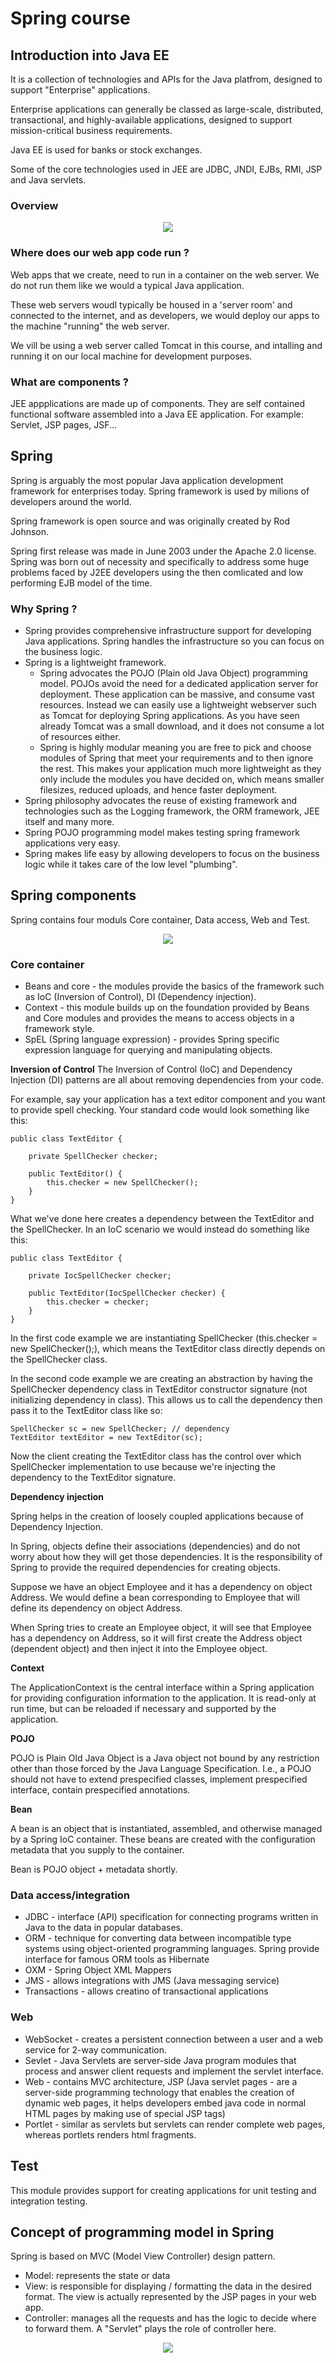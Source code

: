 # Spring course

## Introduction into Java EE
It is a collection of technologies and APIs for the Java platfrom, designed to support "Enterprise" applications.

Enterprise applications can generally be classed as large-scale, distributed, transactional, and highly-available applications, designed to support mission-critical business requirements.

Java EE is used for banks or stock exchanges.

Some of the core technologies used in JEE are JDBC, JNDI, EJBs, RMI, JSP and Java servlets.

### Overview
<div align="center">
	<img src="images/image1.PNG"/>
</div>

### Where does our web app code run ?
Web apps that we create, need to run in a container on the web server. We do not run them like we would a typical Java application.

These web servers woudl typically be housed in a 'server room' and connected to the internet, and as developers, we would deploy our apps to the machine "running" the web server.

We vill be using a web server called Tomcat in this course, and intalling and running it on our local machine for development purposes.

### What are components ?
JEE appplications are made up of components. They are self contained functional software assembled into a Java EE application. For example: Servlet, JSP pages, JSF...

## Spring
Spring is arguably the most popular Java application development framework for enterprises today. Spring framework is used by milions of developers around the world.

Spring framework is open source and was originally created by Rod Johnson.

Spring first release was made in June 2003 under the Apache 2.0 license. Spring was born out of necessity and specifically to address some huge problems faced by J2EE developers using the then comlicated and low performing EJB model of the time.

### Why Spring ?
* Spring provides comprehensive infrastructure support for developing Java applications. Spring handles the infrastructure so you can focus on the business logic.
* Spring is a lightweight framework.
	*	 Spring advocates the POJO (Plain old Java Object) programming model. POJOs avoid the need for a dedicated application server for deployment. These application can be massive, and consume vast resources. Instead we can easily use a lightweight webserver such as Tomcat for deploying Spring applications. As you have seen already Tomcat was a small download, and it does not consume a lot of resources either.
	*	 Spring is highly modular meaning you are free to pick and choose modules of Spring that meet your requirements and to then ignore the rest. This makes your application much more lightweight as they only include the modules you have decided on, which means smaller filesizes, reduced uploads, and hence faster deployment.
* Spring philosophy advocates the reuse of existing framework and technologies such as the Logging framework, the ORM framework, JEE itself and many more.
* Spring POJO programming model makes testing spring framework applications very easy.
* Spring makes life easy by allowing developers to focus on the business logic while it takes care of the low level "plumbing".

## Spring components
Spring contains four moduls Core container, Data access, Web and Test.

<div align="center">
	<img src="images/image2.png"/>
</div>

### Core container
* Beans and core - the modules provide the basics of the framework such as IoC (Inversion of Control), DI (Dependency injection).
* Context - this module builds up on the foundation provided by Beans and Core modules and provides the means to access objects in a framework style.
* SpEL (Spring language expression) - provides Spring specific expression language for querying and manipulating objects.

**Inversion of Control**
The Inversion of Control (IoC) and Dependency Injection (DI) patterns are all about removing dependencies from your code.

For example, say your application has a text editor component and you want to provide spell checking. Your standard code would look something like this:

```
public class TextEditor {

    private SpellChecker checker;

    public TextEditor() {
        this.checker = new SpellChecker();
    }
}
```

What we've done here creates a dependency between the TextEditor and the SpellChecker. In an IoC scenario we would instead do something like this:

```
public class TextEditor {

    private IocSpellChecker checker;

    public TextEditor(IocSpellChecker checker) {
        this.checker = checker;
    }
}
```

In the first code example we are instantiating SpellChecker (this.checker = new SpellChecker();), which means the TextEditor class directly depends on the SpellChecker class.

In the second code example we are creating an abstraction by having the SpellChecker dependency class in TextEditor constructor signature (not initializing dependency in class). This allows us to call the dependency then pass it to the TextEditor class like so:

```
SpellChecker sc = new SpellChecker; // dependency
TextEditor textEditor = new TextEditor(sc);
```

Now the client creating the TextEditor class has the control over which SpellChecker implementation to use because we're injecting the dependency to the TextEditor signature.

**Dependency injection**

Spring helps in the creation of loosely coupled applications because of Dependency Injection.

In Spring, objects define their associations (dependencies) and do not worry about how they will get those dependencies. It is the responsibility of Spring to provide the required dependencies for creating objects.

Suppose we have an object Employee and it has a dependency on object Address. We would define a bean corresponding to Employee that will define its dependency on object Address.

When Spring tries to create an Employee object, it will see that Employee has a dependency on Address, so it will first create the Address object (dependent object) and then inject it into the Employee object.

**Context**

The ApplicationContext is the central interface within a Spring application for providing configuration information to the application. It is read-only at run time, but can be reloaded if necessary and supported by the application.

**POJO**

POJO is Plain Old Java Object is a Java object not bound by any restriction other than those forced by the Java Language Specification. I.e., a POJO should not have to extend prespecified classes, implement prespecified interface, contain prespecified annotations.

**Bean**

A bean is an object that is instantiated, assembled, and otherwise managed by a Spring IoC container. These beans are created with the configuration metadata that you supply to the container.

Bean is POJO object + metadata shortly.


### Data access/integration
* JDBC - interface (API) specification for connecting programs written in Java to the data in popular databases.
* ORM -  technique for converting data between incompatible type systems using object-oriented programming languages. Spring provide interface for famous ORM tools as Hibernate
* OXM - Spring Object XML Mappers
* JMS - allows integrations with JMS (Java messaging service)
* Transactions - allows creatino of transactional applications

### Web
* WebSocket -  creates a persistent connection between a user and a web service for 2-way communication. 
* Sevlet - Java Servlets are server-side Java program modules that process and answer client requests and implement the servlet interface.
* Web - contains MVC architecture, JSP (Java servlet pages - are a server-side programming technology that enables the creation of dynamic web pages, it helps developers embed java code in normal HTML pages by making use of special JSP tags) 
* Portlet - similar as servlets but servlets can render complete web pages, whereas portlets renders html fragments.

## Test
This module provides support for creating applications for unit testing and integration testing.

## Concept of programming model in Spring
Spring is based on MVC (Model View Controller) design pattern. 

* Model: represents the state or data
* View: is responsible for displaying / formatting the data in the desired format. The view is actually represented by the JSP pages in your web app.
* Controller: manages all the requests and has the logic to decide where to forward them. A "Servlet" plays the role of controller here.

<div align="center">
	<img src="images/image3.PNG"/>
</div>
 
